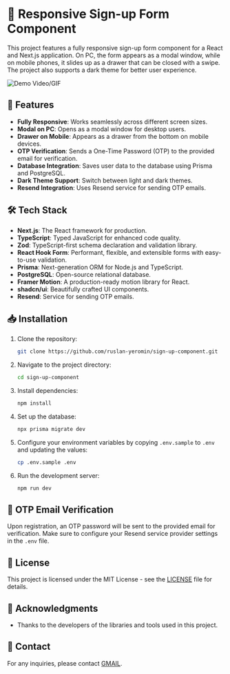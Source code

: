 # 🌟 Responsive Sign-up Form Component  
  
  This project features a fully responsive sign-up form component for a React and Next.js application. On PC, the form appears as a modal window, while on mobile phones, it slides up as a drawer that can be closed with a swipe. The project also supports a dark theme for better user experience.  

![Demo Video/GIF](assets/demo.gif)  
  

## 🚀 Features  

- **Fully Responsive**: Works seamlessly across different screen sizes.
- **Modal on PC**: Opens as a modal window for desktop users.
- **Drawer on Mobile**: Appears as a drawer from the bottom on mobile devices.
- **OTP Verification**: Sends a One-Time Password (OTP) to the provided email for verification.
- **Database Integration**: Saves user data to the database using Prisma and PostgreSQL.
- **Dark Theme Support**: Switch between light and dark themes.
- **Resend Integration**: Uses Resend service for sending OTP emails.

## 🛠️ Tech Stack

- **Next.js**: The React framework for production.
- **TypeScript**: Typed JavaScript for enhanced code quality.
- **Zod**: TypeScript-first schema declaration and validation library.
- **React Hook Form**: Performant, flexible, and extensible forms with easy-to-use validation.
- **Prisma**: Next-generation ORM for Node.js and TypeScript.
- **PostgreSQL**: Open-source relational database.
- **Framer Motion**: A production-ready motion library for React.
- **shadcn/ui**: Beautifully crafted UI components.
- **Resend**: Service for sending OTP emails.

## 📥 Installation

1. Clone the repository:
   ```bash
   git clone https://github.com/ruslan-yeromin/sign-up-component.git
   ```
2. Navigate to the project directory:
   ```bash
   cd sign-up-component
   ```
3. Install dependencies:
   ```bash
   npm install
   ```
4. Set up the database:
   ```bash
   npx prisma migrate dev
   ```
5. Configure your environment variables by copying `.env.sample` to `.env` and updating the values:
   ```bash
   cp .env.sample .env
   ```
6. Run the development server:
   ```bash
   npm run dev
   ```

## 📧 OTP Email Verification

Upon registration, an OTP password will be sent to the provided email for verification. Make sure to configure your Resend service provider settings in the `.env` file.

## 📄 License

This project is licensed under the MIT License - see the [LICENSE](LICENSE) file for details.

## 🙏 Acknowledgments

- Thanks to the developers of the libraries and tools used in this project.

## 📝 Contact

For any inquiries, please contact [GMAIL](mailto:r.yeremin91@gmail.com).
